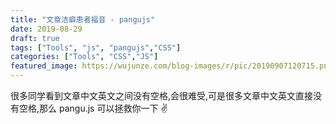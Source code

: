 ```yaml
---
title: "文章洁癖患者福音 - pangujs"
date: 2019-08-29
draft: true
tags: ["Tools", "js", "pangujs","CSS"]
categories: ["Tools", "CSS","JS"]
featured_image: https://wujunze.com/blog-images/r/pic/20190907120715.png
---
```


很多同学看到文章中文英文之间没有空格,会很难受,可是很多文章中文英文直接没有空格,那么 pangu.js 可以拯救你一下 ✌️ 

<!-- more -->
